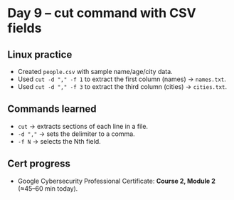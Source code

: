 # Day 9 – cut command with CSV fields

## Linux practice
- Created `people.csv` with sample name/age/city data.
- Used `cut -d "," -f 1` to extract the first column (names) → `names.txt`.
- Used `cut -d "," -f 3` to extract the third column (cities) → `cities.txt`.

## Commands learned
- `cut` → extracts sections of each line in a file.
- `-d ","` → sets the delimiter to a comma.
- `-f N` → selects the Nth field.

## Cert progress
- Google Cybersecurity Professional Certificate: **Course 2, Module 2** (≈45–60 min today).
